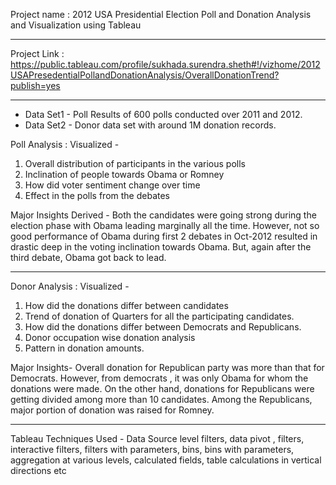 Project name : 2012 USA Presidential Election Poll and Donation Analysis and Visualization using Tableau
***************************************************************************************************************
Project Link : 
https://public.tableau.com/profile/sukhada.surendra.sheth#!/vizhome/2012USAPresedentialPollandDonationAnalysis/OverallDonationTrend?publish=yes
***************************************************************************************************************
- Data Set1 - Poll Results of 600 polls conducted over 2011 and 2012.
- Data Set2 - Donor data set with around 1M donation records.

Poll Analysis : 
Visualized -
1.  Overall distribution of participants in the various polls
2.  Inclination of people towards Obama or Romney
3.  How did voter sentiment change over time
4.  Effect in the polls from the debates

Major Insights Derived -
Both the candidates were going strong during the election phase with Obama leading marginally all the time.
However, not so good performance of Obama during first 2 debates in Oct-2012 resulted in drastic deep in the voting inclination towards Obama.
But, again after the third debate, Obama got back to lead.

***************************************************************************************************************

Donor Analysis :
Visualized -
1.  How did the donations differ between candidates
2.  Trend of donation of Quarters for all the participating candidates.
3.  How did the donations differ between Democrats and Republicans.
4.  Donor occupation wise donation analysis
5.  Pattern in donation amounts.

Major Insights-
Overall donation for Republican party was more than that for Democrats.
However, from democrats , it was only Obama for whom the donations were made. 
On the other hand, donations for Republicans were getting divided among more than 10 candidates.
Among the Republicans, major portion of donation was raised for Romney.

***************************************************************************************************************

Tableau Techniques Used - Data Source level filters, data pivot , filters, interactive filters,
filters with parameters, bins, bins with parameters, aggregation at various levels, 
calculated fields, table calculations in vertical directions etc
